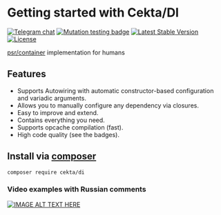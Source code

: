 # Getting started with Cekta/DI
[![Telegram chat](https://img.shields.io/badge/telegram-RU%20chat-179cde.svg?logo=telegram)](https://t.me/dev_ru)
[![Mutation testing badge](https://img.shields.io/endpoint?style=flat&url=https%3A%2F%2Fbadge-api.stryker-mutator.io%2Fgithub.com%2Fcekta%2Fdi%2Fmaster)](https://dashboard.stryker-mutator.io/reports/github.com/cekta/di/master)
[![Latest Stable Version](https://poser.pugx.org/cekta/di/v/stable)](https://packagist.org/packages/cekta/di)
[![License](https://poser.pugx.org/cekta/di/license)](https://packagist.org/packages/cekta/di)

[psr/container](https://www.php-fig.org/psr/psr-11/) implementation for humans

## Features

 * Supports Autowiring with automatic constructor-based configuration and variadic arguments.
 * Allows you to manually configure any dependency via closures.
 * Easy to improve and extend.
 * Contains everything you need.
 * Supports opcache compilation (fast).
 * High code quality (see the badges).

## Install via [composer](https://getcomposer.org/)

```
composer require cekta/di
```

### Video examples with Russian comments

[![IMAGE ALT TEXT HERE](http://img.youtube.com/vi/gm-3TSf9go0/0.jpg)](http://www.youtube.com/watch?v=gm-3TSf9go0)
